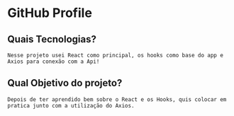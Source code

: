 # GitHub Profile

## Quais Tecnologias?

    Nesse projeto usei React como principal, os hooks como base do app e Axios para conexão com a Api!
## Qual Objetivo do projeto?

    Depois de ter aprendido bem sobre o React e os Hooks, quis colocar em pratica junto com a utilização do Axios.

